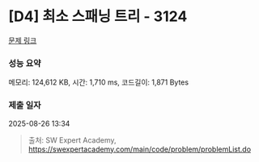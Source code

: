 # [D4] 최소 스패닝 트리 - 3124 

[문제 링크](https://swexpertacademy.com/main/code/problem/problemDetail.do?contestProbId=AV_mSnmKUckDFAWb) 

### 성능 요약

메모리: 124,612 KB, 시간: 1,710 ms, 코드길이: 1,871 Bytes

### 제출 일자

2025-08-26 13:34



> 출처: SW Expert Academy, https://swexpertacademy.com/main/code/problem/problemList.do